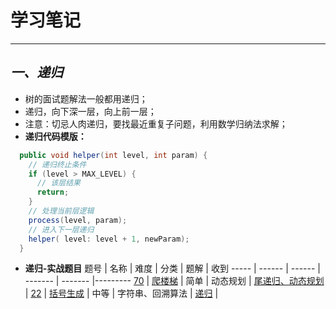 # 学习笔记

---------------------

## ***一、递归***
* 树的面试题解法一般都用递归；
* 递归，向下深一层，向上前一层；
* 注意：切忌人肉递归，要找最近重复子问题，利用数学归纳法求解；
* **递归代码模版：**
```java
  public void helper(int level, int param) { 
    // 递归终止条件
    if (level > MAX_LEVEL) { 
      // 该层结果 
      return; 
    }
    // 处理当前层逻辑 
    process(level, param); 
    // 进入下一层递归
    helper( level: level + 1, newParam); 
  }
```
* **递归-实战题目**
 题号   |   名称  |  难度  |   分类  |   题解   |  收到
 ----- | ------ | ------ | ------- | ------- |---------
 [70](https://leetcode-cn.com/problems/climbing-stairs/ "爬楼梯") | [爬楼梯](https://leetcode-cn.com/problems/climbing-stairs/ "爬楼梯") | 简单 | 动态规划 | [尾递归、动态规划](https://ocykj2i631.feishu.cn/docs/doccnBX1W9TnHKx1RXREM0gdtrd#/ "爬楼梯") | 
 [22](https://leetcode-cn.com/problems/generate-parentheses/ "括号生成") | [括号生成](https://leetcode-cn.com/problems/generate-parentheses/ "括号生成") | 中等 | 字符串、回溯算法 | [递归](https://ocykj2i631.feishu.cn/docs/doccnvxk0zmIoMiIha2cNXiCmHd#/ "括号生成") | 
